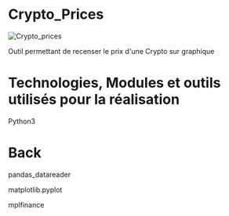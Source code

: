 # Crypto_Prices



![Crypto_prices](https://user-images.githubusercontent.com/74962114/156159631-f46045c5-9821-4971-9a93-5ab71fbac686.png)


Outil permettant de recenser le prix d'une Crypto sur graphique 


# Technologies, Modules et outils utilisés pour la réalisation

Python3


# Back

pandas_datareader

matplotlib.pyplot

mplfinance











